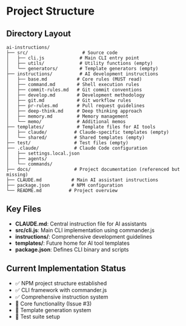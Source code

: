 # Project Structure

## Directory Layout
```
ai-instructions/
├── src/                    # Source code
│   ├── cli.js             # Main CLI entry point
│   ├── utils/             # Utility functions (empty)
│   └── generators/        # Template generators (empty)
├── instructions/          # AI development instructions
│   ├── base.md           # Core rules (MUST read)
│   ├── command.md        # Shell execution rules
│   ├── commit-rules.md   # Git commit conventions
│   ├── develop.md        # Development methodology
│   ├── git.md            # Git workflow rules
│   ├── pr-rules.md       # Pull request guidelines
│   ├── deep-think.md     # Deep thinking approach
│   ├── memory.md         # Memory management
│   └── memo/             # Additional memos
├── templates/            # Template files for AI tools
│   ├── claude/          # Claude-specific templates (empty)
│   └── shared/          # Shared templates (empty)
├── test/                # Test files (empty)
├── .claude/             # Claude Code configuration
│   ├── settings.local.json
│   ├── agents/
│   └── commands/
├── docs/                # Project documentation (referenced but missing)
├── CLAUDE.md           # Main AI assistant instructions
├── package.json        # NPM configuration
└── README.md          # Project overview
```

## Key Files
- **CLAUDE.md**: Central instruction file for AI assistants
- **src/cli.js**: Main CLI implementation using commander.js
- **instructions/**: Comprehensive development guidelines
- **templates/**: Future home for AI tool templates
- **package.json**: Defines CLI binary and scripts

## Current Implementation Status
- ✅ NPM project structure established
- ✅ CLI framework with commander.js
- ✅ Comprehensive instruction system
- 🚧 Core functionality (Issue #3)
- 🚧 Template generation system
- 🚧 Test suite setup